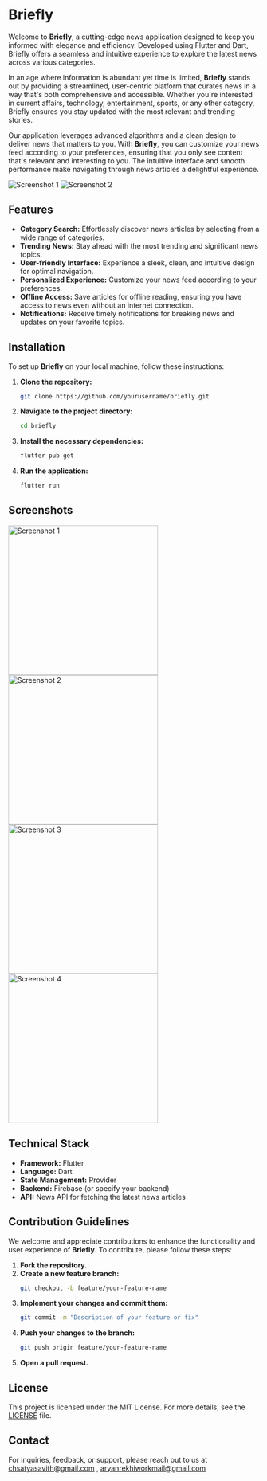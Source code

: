 # Briefly

Welcome to **Briefly**, a cutting-edge news application designed to keep you informed with elegance and efficiency. Developed using Flutter and Dart, Briefly offers a seamless and intuitive experience to explore the latest news across various categories.

In an age where information is abundant yet time is limited, **Briefly** stands out by providing a streamlined, user-centric platform that curates news in a way that's both comprehensive and accessible. Whether you're interested in current affairs, technology, entertainment, sports, or any other category, Briefly ensures you stay updated with the most relevant and trending stories.

Our application leverages advanced algorithms and a clean design to deliver news that matters to you. With **Briefly**, you can customize your news feed according to your preferences, ensuring that you only see content that's relevant and interesting to you. The intuitive interface and smooth performance make navigating through news articles a delightful experience.

![Screenshot 1](path_to_image_1.jpg)
![Screenshot 2](path_to_image_2.jpg)

## Features

- **Category Search:** Effortlessly discover news articles by selecting from a wide range of categories.
- **Trending News:** Stay ahead with the most trending and significant news topics.
- **User-friendly Interface:** Experience a sleek, clean, and intuitive design for optimal navigation.
- **Personalized Experience:** Customize your news feed according to your preferences.
- **Offline Access:** Save articles for offline reading, ensuring you have access to news even without an internet connection.
- **Notifications:** Receive timely notifications for breaking news and updates on your favorite topics.

## Installation

To set up **Briefly** on your local machine, follow these instructions:

1. **Clone the repository:**
    ```bash
    git clone https://github.com/yourusername/briefly.git
    ```

2. **Navigate to the project directory:**
    ```bash
    cd briefly
    ```

3. **Install the necessary dependencies:**
    ```bash
    flutter pub get
    ```

4. **Run the application:**
    ```bash
    flutter run
    ```

## Screenshots

<div style="display: flex; flex-wrap: wrap;">
  <img src="images/IMG-20240707-WA0012.jpg" alt="Screenshot 1" width="300">
  <img src="images/IMG-20240707-WA0013.jpg" alt="Screenshot 2" width="300">
  <img src="images/IMG-20240707-WA0014.jpg" alt="Screenshot 3" width="300">
  <img src="images/IMG-20240707-WA0015.jpg" alt="Screenshot 4" width="300">
</div>

## Technical Stack

- **Framework:** Flutter
- **Language:** Dart
- **State Management:** Provider
- **Backend:** Firebase (or specify your backend)
- **API:** News API for fetching the latest news articles

## Contribution Guidelines

We welcome and appreciate contributions to enhance the functionality and user experience of **Briefly**. To contribute, please follow these steps:

1. **Fork the repository.**
2. **Create a new feature branch:**
    ```bash
    git checkout -b feature/your-feature-name
    ```
3. **Implement your changes and commit them:**
    ```bash
    git commit -m "Description of your feature or fix"
    ```
4. **Push your changes to the branch:**
    ```bash
    git push origin feature/your-feature-name
    ```
5. **Open a pull request.**

## License

This project is licensed under the MIT License. For more details, see the [LICENSE](LICENSE) file.

## Contact

For inquiries, feedback, or support, please reach out to us at [chsatyasavith@gmail.com](mailto:chsatyasavith@gmail.com) , [aryanrekhiworkmail@gmail.com](mailto:aryanrekhiworkmail@gmail.com) 
